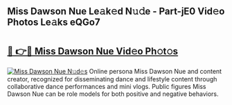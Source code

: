 ## Miss Dawson Nue Le𝚊k𝚎d N𝚞𝚍e - Part-jE0 Vid𝚎o Photos Le𝚊ks eQGo7

# <h2><a href="http://fb8o32.evod.top/?m=Miss+Dawson+Nue">🔗 👉🔴 Miss Dawson Nue Vid𝚎o Ph𝚘t𝚘s</a></h2>

[![Miss Dawson Nue N𝚞d𝚎s](https://i.imgur.com/8V9OHl7.gif)](http://fb8o32.evod.top/?m=Miss+Dawson+Nue)
Online persona Miss Dawson Nue and content creator, recognized for disseminating dance and lifestyle content through collaborative dance performances and mini vlogs. Public figures Miss Dawson Nue can be role models for both positive and negative behaviors. 
